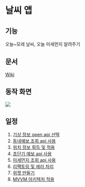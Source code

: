 # 날씨 앱
## 기능
오늘~모레 날씨, 오늘 미세먼지 알려주기
<br>
## 문서
[Wiki](https://github.com/mangab0159/weather-app/wiki)
<br>
## 동작 화면
![](https://user-images.githubusercontent.com/39723283/144393839-cbd61b7b-1022-4bf3-a4b0-a71e17e3923a.gif)
<br>
## 일정
1. [기상 정보 open api 선택](https://github.com/mangab0159/weather-app/wiki/1.-%EA%B8%B0%EC%83%81-%EC%A0%95%EB%B3%B4-open-api-%EC%84%A0%ED%83%9D)
2. [동네예보 조회 api 사용](https://github.com/mangab0159/weather-app/wiki/2.-%EB%8F%99%EB%84%A4%EC%98%88%EB%B3%B4-%EC%A1%B0%ED%9A%8C-api-%EC%82%AC%EC%9A%A9)
3. [위치 정보 획득 및 적용](https://github.com/mangab0159/weather-app/wiki/3.-%EC%9C%84%EC%B9%98-%EC%A0%95%EB%B3%B4-%ED%9A%8D%EB%93%9D-%EB%B0%8F-%EC%A0%81%EC%9A%A9)
4. [초단기 예보 api 사용](https://github.com/mangab0159/weather-app/wiki/4.-%EC%B4%88%EB%8B%A8%EA%B8%B0-%EC%98%88%EB%B3%B4-api-%EC%82%AC%EC%9A%A9)
5. [미세먼지 조회 api 사용](https://github.com/mangab0159/weather-app/wiki/5.-%EB%AF%B8%EC%84%B8%EB%A8%BC%EC%A7%80-%EC%A1%B0%ED%9A%8C-api-%EC%82%AC%EC%9A%A9)
6. [리팩토링 및 에러 처리](https://github.com/mangab0159/weather-app/wiki/6.-%EB%A6%AC%ED%8C%A9%ED%86%A0%EB%A7%81-%EB%B0%8F-%EC%97%90%EB%9F%AC-%EC%B2%98%EB%A6%AC)
7. [위젯 만들기](https://github.com/mangab0159/weather-app/wiki/7.-%EC%9C%84%EC%A0%AF-%EB%A7%8C%EB%93%A4%EA%B8%B0)
8. [MVVM 아키텍처 적용](https://github.com/mangab0159/weather-app/wiki/8.-MVVM-%EC%95%84%ED%82%A4%ED%85%8D%EC%B2%98-%EC%A0%81%EC%9A%A9)
